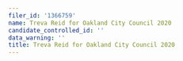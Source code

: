 ```yaml
---
filer_id: '1366759'
name: Treva Reid for Oakland City Council 2020
candidate_controlled_id: ''
data_warning: ''
title: Treva Reid for Oakland City Council 2020
---
```

